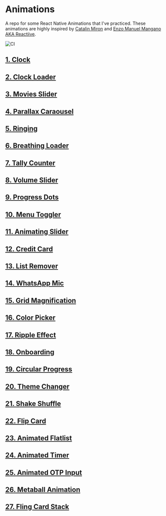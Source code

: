 # Animations

A repo for some React Native Animations that I've practiced. These animations are highly inspired by [Catalin Miron](https://www.youtube.com/c/CatalinMironDev/videos) and [Enzo Manuel Mangano AKA Reactiive](https://www.youtube.com/c/Reactiive).

![CI](https://github.com/kartikeyvaish/React-Native-Animations/actions/workflows/main.yml/badge.svg)

## [1. Clock](https://github.com/kartikeyvaish/Animations/tree/main/animations/Clock)

## [2. Clock Loader](https://github.com/kartikeyvaish/Animations/tree/main/animations/ClockLoader)

## [3. Movies Slider](https://github.com/kartikeyvaish/Animations/tree/main/animations/MoviesSlider)

## [4. Parallax Caraousel](https://github.com/kartikeyvaish/Animations/tree/main/animations/ParallaxCaraousel)

## [5. Ringing](https://github.com/kartikeyvaish/Animations/tree/main/animations/Ringing)

## [6. Breathing Loader](https://github.com/kartikeyvaish/Animations/tree/main/animations/BreathingLoader)

## [7. Tally Counter](https://github.com/kartikeyvaish/Animations/tree/main/animations/TallyCounter)

## [8. Volume Slider](https://github.com/kartikeyvaish/Animations/tree/main/animations/VolumeSlider)

## [9. Progress Dots](https://github.com/kartikeyvaish/Animations/tree/main/animations/ProgressDots)

## [10. Menu Toggler](https://github.com/kartikeyvaish/Animations/tree/main/animations/MenuToggler)

## [11. Animating Slider](https://github.com/kartikeyvaish/Animations/tree/main/animations/AnimatedSlider)

## [12. Credit Card](https://github.com/kartikeyvaish/Animations/tree/main/animations/CreditCard)

## [13. List Remover](https://github.com/kartikeyvaish/Animations/tree/main/animations/ListRemover)

## [14. WhatsApp Mic](https://github.com/kartikeyvaish/Animations/tree/main/animations/WhatsAppMic)

## [15. Grid Magnification](https://github.com/kartikeyvaish/Animations/tree/main/animations/Grid%20Magnification)

## [16. Color Picker](https://github.com/kartikeyvaish/Animations/tree/main/animations/ColorPicker)

## [17. Ripple Effect](https://github.com/kartikeyvaish/Animations/tree/main/animations/RippleEffect)

## [18. Onboarding](https://github.com/kartikeyvaish/Animations/tree/main/animations/Onboarding)

## [19. Circular Progress](https://github.com/kartikeyvaish/Animations/tree/main/animations/CircularProgress)

## [20. Theme Changer](https://github.com/kartikeyvaish/Animations/tree/main/animations/ThemeChanger)

## [21. Shake Shuffle](https://github.com/kartikeyvaish/Animations/tree/main/animations/ShakeItUp)

## [22. Flip Card](https://github.com/kartikeyvaish/Animations/tree/main/animations/FlipCard)

## [23. Animated Flatlist](https://github.com/kartikeyvaish/Animations/tree/main/animations/AnimatedFlatlist)

## [24. Animated Timer](https://github.com/kartikeyvaish/Animations/tree/main/animations/AnimatedTimer)

## [25. Animated OTP Input](https://github.com/kartikeyvaish/Animations/tree/main/animations/AnimatedOTPInput)

## [26. Metaball Animation](https://github.com/kartikeyvaish/Animations/tree/main/animations/MetaBallAnimation)

## [27. Fling Card Stack](https://github.com/kartikeyvaish/React-Native-Animations/tree/main/animations/FlingCardStack)
